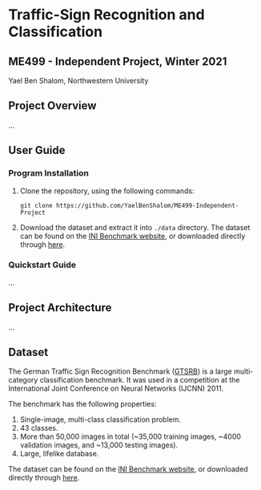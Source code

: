 # Traffic-Sign Recognition and Classification
## ME499 - Independent Project, Winter 2021
Yael Ben Shalom, Northwestern University

## Project Overview
...


## User Guide
### Program Installation

1. Clone the repository, using the following commands:
    ```
    git clone https://github.com/YaelBenShalom/ME499-Independent-Project
    ```

2. Download the dataset and extract it into `./data` directory. The dataset can be found on the [INI Benchmark website](https://benchmark.ini.rub.de/?section=gtsrb&subsection=news), or downloaded directly through [here](https://s3-us-west-1.amazonaws.com/udacity-selfdrivingcar/traffic-signs-data.zip).


### Quickstart Guide
...


## Project Architecture
...


## Dataset
The German Traffic Sign Recognition Benchmark ([GTSRB](https://benchmark.ini.rub.de/gtsrb_news.html)) is a large multi-category classification benchmark. It was used in a competition at the International Joint Conference on Neural Networks (IJCNN) 2011.

The benchmark has the following properties:
1. Single-image, multi-class classification problem.
2. 43 classes.
3. More than 50,000 images in total (~35,000 training images, ~4000 validation images, and ~13,000 testing images).
4. Large, lifelike database.

The dataset can be found on the [INI Benchmark website](https://benchmark.ini.rub.de/?section=gtsrb&subsection=news), or downloaded directly through [here](https://s3-us-west-1.amazonaws.com/udacity-selfdrivingcar/traffic-signs-data.zip).

